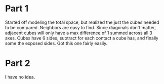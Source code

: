 
# Part 1

Started off modeling the total space, but realized the just the cubes needed to be compared. Neighbors are easy to find. Since diagonals don't matter, adjacent cubes will only have a max difference of 1 summed across all 3 axes.  Cubes have 6 sides, subtract for each contact a cube has, and finally some the exposed sides.  Got this one fairly easily.

# Part 2

I have no idea.